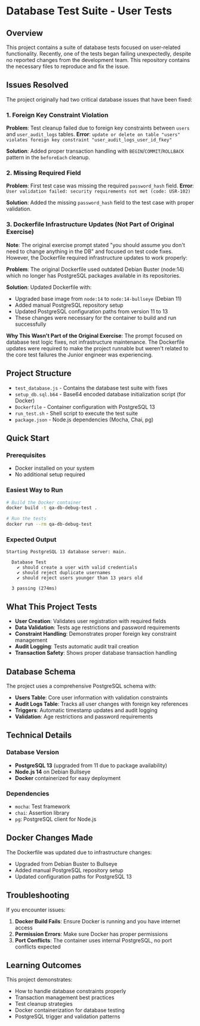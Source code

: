 # Database Test Suite - User Tests

## Overview
This project contains a suite of database tests focused on user-related functionality. Recently, one of the tests began failing unexpectedly, despite no reported changes from the development team. This repository contains the necessary files to reproduce and fix the issue.

## Issues Resolved
The project originally had two critical database issues that have been fixed:

### 1. Foreign Key Constraint Violation
**Problem**: Test cleanup failed due to foreign key constraints between `users` and `user_audit_logs` tables.
**Error**: `update or delete on table "users" violates foreign key constraint "user_audit_logs_user_id_fkey"`

**Solution**: Added proper transaction handling with `BEGIN`/`COMMIT`/`ROLLBACK` pattern in the `beforeEach` cleanup.

### 2. Missing Required Field
**Problem**: First test case was missing the required `password_hash` field.
**Error**: `User validation failed: security requirements not met (code: USR-102)`

**Solution**: Added the missing `password_hash` field to the test case with proper validation.

### 3. Dockerfile Infrastructure Updates (Not Part of Original Exercise)
**Note**: The original exercise prompt stated "you should assume you don't need to change anything in the DB" and focused on test code fixes. However, the Dockerfile required infrastructure updates to work properly:

**Problem**: The original Dockerfile used outdated Debian Buster (node:14) which no longer has PostgreSQL packages available in its repositories.

**Solution**: Updated Dockerfile with:
- Upgraded base image from `node:14` to `node:14-bullseye` (Debian 11)
- Added manual PostgreSQL repository setup
- Updated PostgreSQL configuration paths from version 11 to 13
- These changes were necessary for the container to build and run successfully

**Why This Wasn't Part of the Original Exercise**: The prompt focused on database test logic fixes, not infrastructure maintenance. The Dockerfile updates were required to make the project runnable but weren't related to the core test failures the Junior engineer was experiencing.

## Project Structure
- `test_database.js` - Contains the database test suite with fixes
- `setup_db.sql.b64` - Base64 encoded database initialization script (for Docker)
- `Dockerfile` - Container configuration with PostgreSQL 13
- `run_test.sh` - Shell script to execute the test suite
- `package.json` - Node.js dependencies (Mocha, Chai, pg)

## Quick Start

### Prerequisites
- Docker installed on your system
- No additional setup required

### Easiest Way to Run
```bash
# Build the Docker container
docker build -t qa-db-debug-test .

# Run the tests
docker run --rm qa-db-debug-test
```

### Expected Output
```
Starting PostgreSQL 13 database server: main.

  Database Test
    ✔ should create a user with valid credentials
    ✔ should reject duplicate usernames  
    ✔ should reject users younger than 13 years old

  3 passing (274ms)
```

## What This Project Tests

- **User Creation**: Validates user registration with required fields
- **Data Validation**: Tests age restrictions and password requirements  
- **Constraint Handling**: Demonstrates proper foreign key constraint management
- **Audit Logging**: Tests automatic audit trail creation
- **Transaction Safety**: Shows proper database transaction handling

## Database Schema

The project uses a comprehensive PostgreSQL schema with:

- **Users Table**: Core user information with validation constraints
- **Audit Logs Table**: Tracks all user changes with foreign key references
- **Triggers**: Automatic timestamp updates and audit logging
- **Validation**: Age restrictions and password requirements

## Technical Details

### Database Version
- **PostgreSQL 13** (upgraded from 11 due to package availability)
- **Node.js 14** on Debian Bullseye
- **Docker** containerized for easy deployment

### Dependencies
- `mocha`: Test framework
- `chai`: Assertion library  
- `pg`: PostgreSQL client for Node.js

## Docker Changes Made

The Dockerfile was updated due to infrastructure changes:
- Upgraded from Debian Buster to Bullseye
- Added manual PostgreSQL repository setup
- Updated configuration paths for PostgreSQL 13

## Troubleshooting

If you encounter issues:

1. **Docker Build Fails**: Ensure Docker is running and you have internet access
2. **Permission Errors**: Make sure Docker has proper permissions
3. **Port Conflicts**: The container uses internal PostgreSQL, no port conflicts expected

## Learning Outcomes

This project demonstrates:
- How to handle database constraints properly
- Transaction management best practices
- Test cleanup strategies
- Docker containerization for database testing
- PostgreSQL trigger and validation patterns
